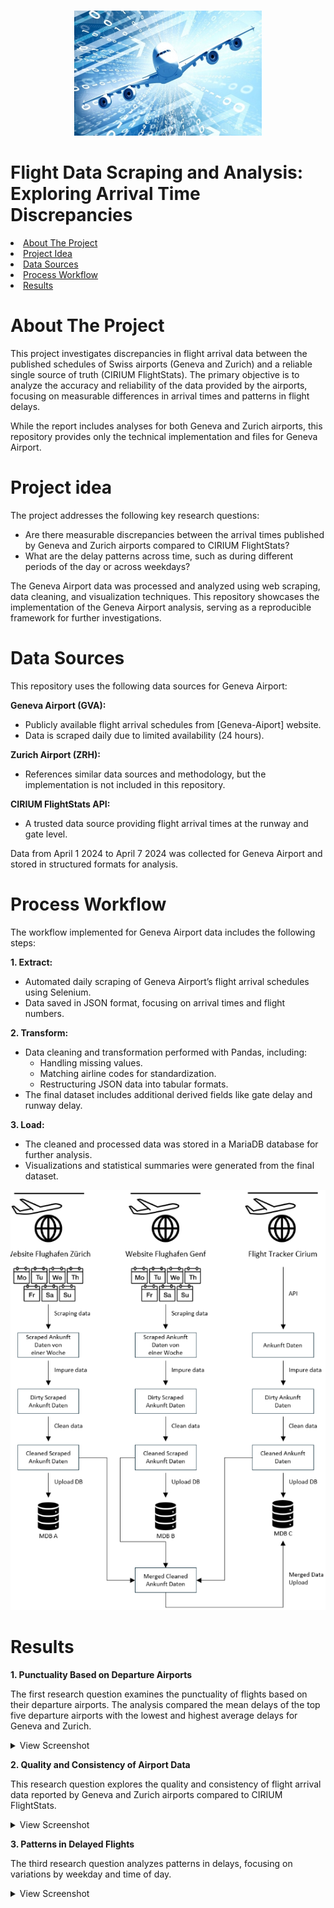 <!-- This Readme file is based on the template found here: https://github.com/othneildrew/Best-README-Template/blob/main/BLANK_README.md  -->
<a id="readme-top"></a>


<!-- PROJECT LOGO -->
<br />
<div align="center">
  <a href="https://github.com/Carlomk1/swiss-real-estate-development">
    <img src="Additional\data-aeroplane-adobestock.jpg" alt="Logo" width="300" height="200">
  </a>
</div>

# Flight Data Scraping and Analysis: Exploring Arrival Time Discrepancies


<!-- TABLE OF CONTENTS -->
<li><a href="#about-the-project">About The Project</a></li>
<li><a href="#project-idea">Project Idea</a></li>
<li><a href="#data-sources">Data Sources</a></li>
<li><a href="#Process Workflow">Process Workflow</a></li>
<li><a href="#results">Results</a></li>


# About The Project
This project investigates discrepancies in flight arrival data between the published schedules of Swiss airports (Geneva and Zurich) and a reliable single source of truth (CIRIUM FlightStats). The primary objective is to analyze the accuracy and reliability of the data provided by the airports, focusing on measurable differences in arrival times and patterns in flight delays.

While the report includes analyses for both Geneva and Zurich airports, this repository provides only the technical implementation and files for Geneva Airport.

# Project idea
The project addresses the following key research questions:

- Are there measurable discrepancies between the arrival times published by Geneva and Zurich airports compared to CIRIUM FlightStats?
- What are the delay patterns across time, such as during different periods of the day or across weekdays?

The Geneva Airport data was processed and analyzed using web scraping, data cleaning, and visualization techniques. 
This repository showcases the implementation of the Geneva Airport analysis, serving as a reproducible framework for further investigations.

# Data Sources
This repository uses the following data sources for Geneva Airport:

**Geneva Airport (GVA):**
- Publicly available flight arrival schedules from [Geneva-Aiport] website.
- Data is scraped daily due to limited availability (24 hours).

**Zurich Airport (ZRH):**
- References similar data sources and methodology, but the implementation is not included in this repository.

**CIRIUM FlightStats API:**
- A trusted data source providing flight arrival times at the runway and gate level.

Data from April 1 2024 to April 7 2024 was collected for Geneva Airport and stored in structured formats for analysis.


# Process Workflow
The workflow implemented for Geneva Airport data includes the following steps:

**1. Extract:**
- Automated daily scraping of Geneva Airport’s flight arrival schedules using Selenium.
- Data saved in JSON format, focusing on arrival times and flight numbers.

**2. Transform:**
- Data cleaning and transformation performed with Pandas, including:
    - Handling missing values.
    - Matching airline codes for standardization.
    - Restructuring JSON data into tabular formats.
- The final dataset includes additional derived fields like gate delay and runway delay.


**3. Load:**
- The cleaned and processed data was stored in a MariaDB database for further analysis.
- Visualizations and statistical summaries were generated from the final dataset.

![Process](Additional/Process-workflow.png)

# Results
**1. Punctuality Based on Departure Airports**

The first research question examines the punctuality of flights based on their departure airports. 
The analysis compared the mean delays of the top five departure airports with the lowest and highest average delays for Geneva and Zurich.

<details>
  <summary>View Screenshot</summary>
  
  - **Geneva Airport**:
    - No clear patterns emerged among specific departure airports.
    - High-traffic destinations such as Paris (CDG) and Lisbon (LIS) reported higher average delays.
  - **Zurich Airport**:
    - U.S. destinations like Miami (MIA), Washington (IAD), and New York (JFK) had the lowest average delays, likely influenced by favorable jetstream conditions.
    - Dubai (DXB) exhibited significant delays, possibly due to weather or operational factors.

  ![Punctuality by Departure Airports](Additional/punctuality_departure_airports.png)

</details>


**2. Quality and Consistency of Airport Data**

This research question explores the quality and consistency of flight arrival data reported by Geneva and Zurich airports compared to CIRIUM FlightStats.

<details>
  <summary>View Screenshot</summary>
  
  - **Systematic Discrepancies**:
    - **Geneva**:
      - Runway: Underestimation of delays (slope = 0.96, intercept = -0.65 minutes).
      - Gate: Underestimation of delays (slope = 0.94, intercept = -3.35 minutes).
    - **Zurich**:
      - Runway: Overestimation of delays (slope = 0.99, intercept = 5.16 minutes).
      - Gate: Overestimation of delays (slope = 0.99, intercept = 0.21 minutes).
  
  - **Correlation Analysis**:
    - Geneva and Zurich both showed strong correlations with CIRIUM data:
      - Zurich Runway: 0.95 | Zurich Gate: 0.99
      - Geneva Runway: 0.96 | Geneva Gate: 0.94
    - While generally reliable, Geneva's gate data showed slightly lower consistency.
  
  ![Quality and Consistency](Additional/quality_consistency.png)
</details>



**3. Patterns in Delayed Flights**

The third research question analyzes patterns in delays, focusing on variations by weekday and time of day.

<details>
  <summary>View Screenshot</summary>
  
  - **Daily Patterns**:
    - Both Geneva and Zurich airports showed consistent delay distributions across weekdays, with no significant differences.
  
  - **Hourly Patterns**:
    - Morning flights had the fewest delays, while delays increased steadily throughout the day at both airports.
    - Outliers occasionally influenced the averages, such as a notable early arrival in Zurich (19 minutes ahead of schedule).
  
  ![Patterns per day in Delayed Flights](Additional/patterns_delayed_flights-daily.png)
  ![Patterns per hour in Delayed Flights](Additional/patterns_delayed_flights-hourly.png)
</details>


<!-- MARKDOWN LINKS & IMAGES -->
[Geneva-Airport]: https://www.gva.ch/de/Site/Passagers/Vols/Informations/Arrivees